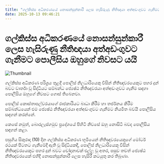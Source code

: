 ```yaml
---
title: "ගල්කිස්ස අධිකරණයේ නොසන්සුන්කාරී ලෙස හැසිරුණු නීතිඥයා අත්අඩංගුවට ගැනීමට පොලීසිය ඔහුගේ නිවසට යයි"
date: 2025-10-13 09:46:21
---
```


# ගල්කිස්ස අධිකරණයේ නොසන්සුන්කාරී ලෙස හැසිරුණු නීතිඥයා අත්අඩංගුවට ගැනීමට පොලීසිය ඔහුගේ නිවසට යයි

![Thumbnail](https://helakuru.sgp1.cdn.digitaloceanspaces.com/esana/images/lib/gunarathne-wanninayeke-jk.jpg)

ගල්කිස්ස අධිකරණ පරිශ්‍රය තුළදී පොලිස් නිලධාරියෙකු විසින් නීතිඥවරයෙකුට පහර දුන් බවට වාර්තා වූ සිද්ධියට සම්බන්ධ ජ්‍යෙෂ්ඨ නීතිඥවරයා අත්අඩංගුවට ගැනීම සඳහා පොලීසිය ඔහුගේ නිවසට ගොස් තිබෙනවා.

පොලිස් කොස්තාපල්වරයාගේ රාජකාරියට බාධා කිරීම හා තර්ජනය කිරීම සම්බන්ධයෙන් එම ජ්‍යෙෂ්ඨ නීතිඥවරයා අත්අඩංගුවට ගැනීමට නියමිත බවයි පොලීසිය සඳහන් කරන්නේ.

කෙසේ නමුත්, බොරලැස්ගමුව ප්‍රදේශයේ පිහිටි නිවසේ ඔහු නොසිටි බවද පොලීසිය සඳහන් කළා.

පසුගිය සිකුරාදා (10) දින ගල්කිස්ස අධිකරණ භූමියෙන් නීතිඥවරයෙකුගේ මෝටර් රථයක් පිටතට ගැනීමේදී ඇති වූ සිද්ධියකදී, පොලිස් නිලධාරියෙකු විසින් නීතිඥවරයෙකුට පහර දුන් බවට චෝදනාවක් එල්ල වූ අතර, පසුව තවත් ජ්‍යෙෂ්ඨ නීතිඥවරයෙක් එහිදී නොසන්සුන්කාරී ලෙස හැසිරී කටයුතු කර තිබුණා.

